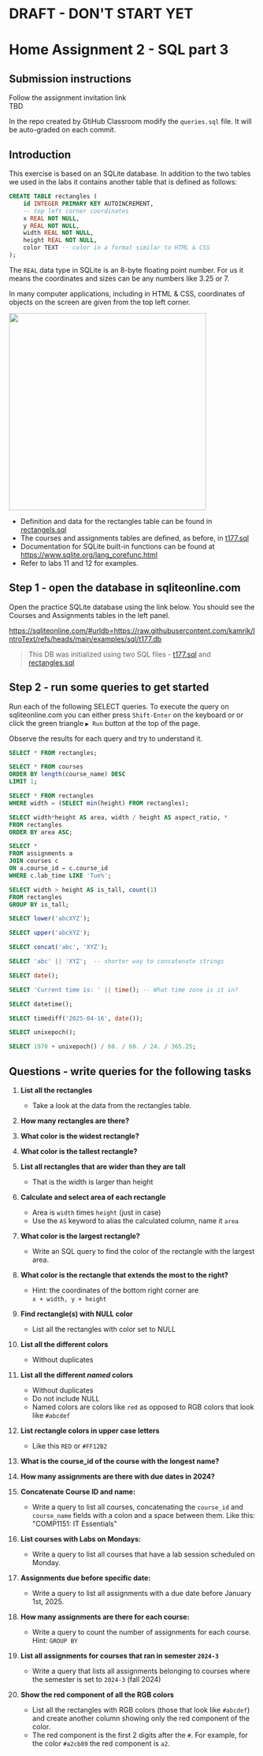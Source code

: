 # DRAFT - DON'T START YET

# Home Assignment 2 - SQL part 3


## Submission instructions
Follow the assignment invitation link  
TBD

In the repo created by GtiHub Classroom modify the `queries.sql` file. It will be auto-graded on each commit.


## Introduction
This exercise is based on an SQLite database. In addition to the two tables we used in the labs it contains another table that is defined as follows:

```sql
CREATE TABLE rectangles (
    id INTEGER PRIMARY KEY AUTOINCREMENT,
    -- top left corner coordinates
    x REAL NOT NULL,
    y REAL NOT NULL,
    width REAL NOT NULL,
    height REAL NOT NULL,
    color TEXT -- color in a format similar to HTML & CSS
); 
```

The `REAL` data type in SQLite is an 8-byte floating point number. For us it means the coordinates and sizes can be any numbers like 3.25 or 7.

In many computer applications, including in HTML & CSS, coordinates of objects on the screen are given from the top left corner.


<img src="img/rectangles.png" width="400">

- Definition and data for the rectangles table can be found in 
  [rectangels.sql](../examples/sql/rectangles.sql)
- The courses and assignments tables are defined, as before, in
  [t177.sql](../examples/sql/t177.sql)
- Documentation for SQLite built-in functions can be found at 
  https://www.sqlite.org/lang_corefunc.html
- Refer to labs 11 and 12 for examples.

## Step 1 - open the database in sqliteonline.com
Open the practice SQLite database using the link below.
You should see the Courses and Assignments tables in the left panel.

https://sqliteonline.com/#urldb=https://raw.githubusercontent.com/kamrik/IntroText/refs/heads/main/examples/sql/t177.db

> This DB was initialized using two SQL files - [t177.sql](../examples/sql/t177.sql) and [rectangles.sql](../examples/sql/rectangles.sql)


## Step 2 - run some queries to get started
Run each of the following SELECT queries.
To execute the query on sqliteonline.com you can either press `Shift-Enter` on the keyboard or or click the green triangle `▶ Run` button at the top of the page.

Observe the results for each query and try to understand it.

```sql
SELECT * FROM rectangles;

SELECT * FROM courses
ORDER BY length(course_name) DESC
LIMIT 1;

SELECT * FROM rectangles
WHERE width = (SELECT min(height) FROM rectangles);

SELECT width*height AS area, width / height AS aspect_ratio, *
FROM rectangles
ORDER BY area ASC;

SELECT * 
FROM assignments a
JOIN courses c
ON a.course_id = c.course_id
WHERE c.lab_time LIKE 'Tue%';

SELECT width > height AS is_tall, count(1)
FROM rectangles
GROUP BY is_tall;

SELECT lower('abcXYZ');

SELECT upper('abcXYZ');

SELECT concat('abc', 'XYZ');

SELECT 'abc' || 'XYZ';  -- shorter way to concatenate strings

SELECT date();

SELECT 'Current time is: ' || time(); -- What time zone is it in?

SELECT datetime();

SELECT timediff('2025-04-16', date());

SELECT unixepoch();

SELECT 1970 + unixepoch() / 60. / 60. / 24. / 365.25;
```


## Questions - write queries for the following tasks

1. **List all the rectangles**  
   - Take a look at the data from the rectangles table.

1. **How many rectangles are there?**  
   
1. **What color is the widest rectangle?** 

1. **What color is the tallest rectangle?**

1. **List all rectangles that are wider than they are tall**
   - That is the width is larger than height

1. **Calculate and select area of each rectangle**
   - Area is `width` times `height` (just in case)
   - Use the `AS` keyword to alias the calculated column, name it `area`

1. **What color is the largest rectangle?** 
   - Write an SQL query to find the color of the rectangle with the largest area.

1. **What color is the rectangle that extends the most to the right?**
   - Hint: the coordinates of the bottom right corner are  
   `x + width, y + height`

1. **Find rectangle(s) with NULL color**
   - List all the rectangles with color set to NULL

1. **List all the different colors**
   - Without duplicates

1. **List all the different _named_ colors**
   - Without duplicates
   - Do not include NULL
   - Named colors are colors like `red` as opposed to RGB colors that look like `#abcdef`
   
1. **List rectangle colors in upper case letters**
   - Like this `RED` or `#FF12B2`

1. **What is the course_id of the course with the longest name?**

1. **How many assignments are there with due dates in 2024?**

1. **Concatenate Course ID and name:**  
   - Write a query to list all courses, concatenating the `course_id` and `course_name` fields with a colon and a space between them. Like this:   
   "COMP1151: IT Essentials"
   
1. **List courses with Labs on Mondays:**  
   - Write a query to list all courses that have a lab session scheduled on Monday.
   
1. **Assignments due before specific date:**  
   - Write a query to list all assignments with a due date before January 1st, 2025.  
   
1. **How many assignments are there for each course:**  
   - Write a query to count the number of assignments for each course.  
   Hint: `GROUP BY`

1. **List all assignments for courses that ran in semester `2024-3`**  
   - Write a query that lists all assignments belonging to courses where the semester is set to `2024-3` (fall 2024)

1. **Show the red component of all the RGB colors**
   - List all the rectangles with RGB colors (those that look like `#abcdef`) and create another column showing only the red component of the color.
   - The red component is the first 2 digits after the `#`. For example, for the color `#a2cb89` the red component is `a2`.



